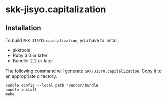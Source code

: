 # skk-jisyo.capitalization

## Installation

To build `SKK-JISYO.capitalization`, you have to install:
* skktools
* Ruby 3.0 or later
* Bundler 2.2 or later

The following command will generate `SKK-JISYO.capitalization`.
Copy it to an appropriate directory.

```
bundle config --local path 'vendor/bundle
bundle install
make
```
